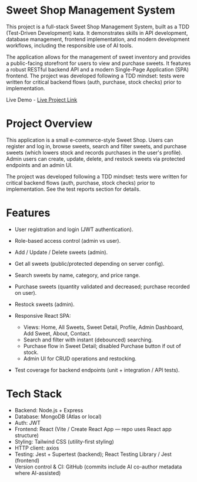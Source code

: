 # Sweet Shop Management System

This project is a full-stack Sweet Shop Management System, built as a TDD (Test-Driven Development) kata. It demonstrates skills in API development, database management, frontend implementation, and modern development workflows, including the responsible use of AI tools.

The application allows for the management of sweet inventory and provides a public-facing storefront for users to view and purchase sweets. It features a robust RESTful backend API and a modern Single-Page Application (SPA) frontend. The project was developed following a TDD mindset: tests were written for critical backend flows (auth, purchase, stock checks) prior to implementation.

Live Demo - [Live Project Link](https://sweet-ten.vercel.app/)

# Project Overview
This application is a small e-commerce-style Sweet Shop. Users can register and log in, browse sweets, search and filter sweets, and purchase sweets (which lowers stock and records purchases in the user's profile). Admin users can create, update, delete, and restock sweets via protected endpoints and an admin UI.

The project was developed following a TDD mindset: tests were written for critical backend flows (auth, purchase, stock checks) prior to implementation. See the test reports section for details.

# Features
- User registration and login (JWT authentication).
- Role-based access control (admin vs user).
- Add / Update / Delete sweets (admin).
- Get all sweets (public/protected depending on server config).
- Search sweets by name, category, and price range.
- Purchase sweets (quantity validated and decreased; purchase recorded on user).
- Restock sweets (admin).
- Responsive React SPA:

    - Views: Home, All Sweets, Sweet Detail, Profile, Admin Dashboard, Add Sweet, About, Contact.
    - Search and filter with instant (debounced) searching.
    - Purchase flow in Sweet Detail; disabled Purchase button if out of stock.
    - Admin UI for CRUD operations and restocking.
- Test coverage for backend endpoints (unit + integration / API tests).

# Tech Stack
- Backend: Node.js + Express
- Database: MongoDB (Atlas or local)
- Auth: JWT
- Frontend: React (Vite / Create React App — repo uses React app structure)
- Styling: Tailwind CSS (utility-first styling)
- HTTP client: axios
- Testing: Jest + Supertest (backend); React Testing Library / Jest (frontend)
- Version control & CI: GitHub (commits include AI co-author metadata where AI-assisted)

